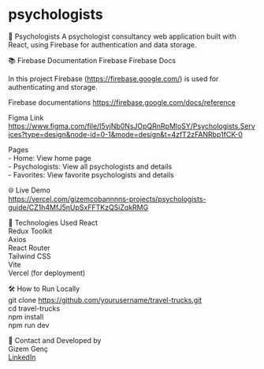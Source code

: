 # psychologists

🧠 Psychologists
A psychologist consultancy web application built with React, using Firebase for authentication and data storage.

📚 Firebase Documentation
Firebase
Firebase Docs

In this project Firebase (https://firebase.google.com/) is used for authenticating and storage.

Firebase documentations
https://firebase.google.com/docs/reference

Figma Link  
https://www.figma.com/file/I5vjNb0NsJOpQRnRpMloSY/Psychologists.Services?type=design&node-id=0-1&mode=design&t=4zfT2zFANRbp1fCK-0

<!--Technical requirements: https://docs.google.com/document/d/1XbBDAmSOA0RxarsYS2X7xfVEuIgBoW4Qkp3gucw1wOc/edit?tab=t.0 -->

Pages   
    -  Home: View home page  
    -  Psychologists: View all psychologists and details  
    -  Favorites: View favorite psychologists and details


🌐 Live Demo  
https://vercel.com/gizemcobannnns-projects/psychologists-guide/CZ1h4MfJ5nUpSxFFTKzQSiZqkRMG

🚀 Technologies Used
React   
Redux Toolkit  
Axios  
React Router  
Tailwind CSS  
Vite  
Vercel (for deployment)  


🛠️ How to Run Locally  
git clone https://github.com/yourusername/travel-trucks.git  
cd travel-trucks  
npm install  
npm run dev  

📧 Contact and Developed by  
Gizem Genç  
[LinkedIn](https://www.linkedin.com/in/gizem-genc/)
